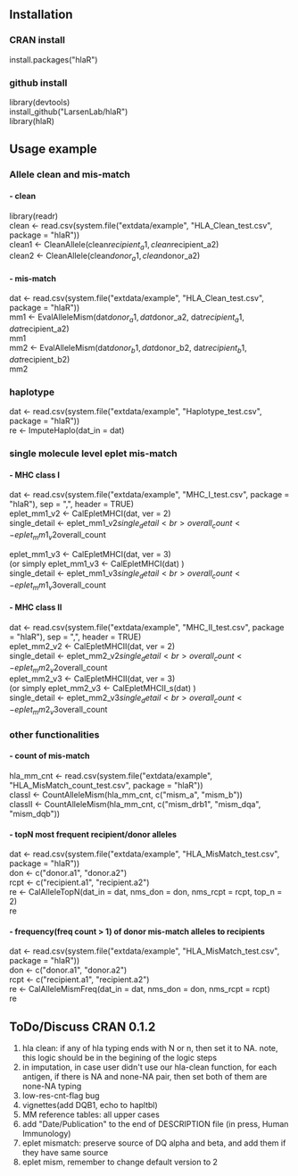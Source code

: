 ## Installation
### CRAN install
install.packages("hlaR")<br>
### github install<br>
library(devtools)<br>
install_github("LarsenLab/hlaR")<br>
library(hlaR)<br> 

## Usage example
### Allele clean and mis-match
#### - clean
library(readr)<br>
clean <- read.csv(system.file("extdata/example", "HLA_Clean_test.csv", package = "hlaR"))<br>
clean1 <- CleanAllele(clean$recipient_a1, clean$recipient_a2)<br>
clean2 <- CleanAllele(clean$donor_a1, clean$donor_a2)<br>

#### - mis-match
dat <- read.csv(system.file("extdata/example", "HLA_Clean_test.csv", package = "hlaR"))<br>
mm1 <- EvalAlleleMism(dat$donor_a1, dat$donor_a2, dat$recipient_a1, dat$recipient_a2)<br>
mm1 <br>
mm2 <- EvalAlleleMism(dat$donor_b1, dat$donor_b2, dat$recipient_b1, dat$recipient_b2)<br>
mm2<br>

### haplotype
dat <- read.csv(system.file("extdata/example", "Haplotype_test.csv", package = "hlaR"))<br>
re <- ImputeHaplo(dat_in = dat)<br>

### single molecule level eplet mis-match
#### - MHC class I
dat <- read.csv(system.file("extdata/example", "MHC_I_test.csv", package = "hlaR"), sep = ",", header = TRUE)<br>
eplet_mm1_v2 <- CalEpletMHCI(dat, ver = 2)<br>
single_detail <- eplet_mm1_v2$single_detail<br>
overall_count <- eplet_mm1_v2$overall_count<br>

eplet_mm1_v3 <- CalEpletMHCI(dat, ver = 3)<br>
(or simply eplet_mm1_v3 <- CalEpletMHCI(dat) )<br>
single_detail <- eplet_mm1_v3$single_detail<br>
overall_count <- eplet_mm1_v3$overall_count<br>
#### - MHC class II
dat <- read.csv(system.file("extdata/example", "MHC_II_test.csv", package = "hlaR"), sep = ",", header = TRUE)<br>
eplet_mm2_v2 <- CalEpletMHCII(dat, ver = 2)<br>
single_detail <- eplet_mm2_v2$single_detail<br>
overall_count <- eplet_mm2_v2$overall_count<br>
eplet_mm2_v3 <- CalEpletMHCII(dat, ver = 3)<br>
(or simply eplet_mm2_v3 <- CalEpletMHCII_s(dat) )<br>
single_detail <- eplet_mm2_v3$single_detail<br>
overall_count <- eplet_mm2_v3$overall_count<br>

### other functionalities
#### - count of mis-match
hla_mm_cnt <- read.csv(system.file("extdata/example", "HLA_MisMatch_count_test.csv", package = "hlaR"))<br>
classI <- CountAlleleMism(hla_mm_cnt, c("mism_a", "mism_b"))<br>
classII <- CountAlleleMism(hla_mm_cnt, c("mism_drb1", "mism_dqa", "mism_dqb"))<br>
#### - topN most frequent recipient/donor alleles 
dat <- read.csv(system.file("extdata/example", "HLA_MisMatch_test.csv", package = "hlaR"))<br>
don <- c("donor.a1", "donor.a2")<br>
rcpt <- c("recipient.a1", "recipient.a2")<br>
re <- CalAlleleTopN(dat_in = dat, nms_don = don, nms_rcpt = rcpt, top_n = 2)<br>
re<br>
#### - frequency(freq count > 1) of donor mis-match alleles to recipients
dat <- read.csv(system.file("extdata/example", "HLA_MisMatch_test.csv", package = "hlaR"))<br>
don <- c("donor.a1", "donor.a2")<br>
rcpt <- c("recipient.a1", "recipient.a2")<br>
re <- CalAlleleMismFreq(dat_in = dat, nms_don = don, nms_rcpt = rcpt)<br> 
re

## ToDo/Discuss CRAN 0.1.2<br>
1. hla clean: if any of hla typing ends with N or n, then set it to NA. note, this logic should be in the begining of the logic steps
2. in imputation, in case user didn't use our hla-clean function, for each antigen, if there is NA and none-NA pair, then set both of them are none-NA typing
3. low-res-cnt-flag bug
4. vignettes(add DQB1, echo to hapltbl)
5. MM reference tables: all upper cases
6. add "Date/Publication" to the end of DESCRIPTION file (in press, Human Immunology)
7. eplet mismatch: preserve source of DQ alpha and beta, and add them if they have same source
8. eplet mism, remember to change default version to 2




